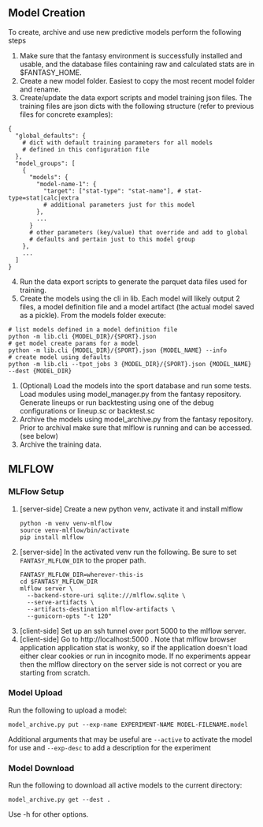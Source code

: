 ## Model Creation
To create, archive and use new predictive models perform the following steps

1. Make sure that the fantasy environment is successfully installed and usable, and the 
database files containing raw and calculated stats are in $FANTASY_HOME.
1. Create a new model folder. Easiest to copy the most recent model folder and rename.
1. Create/update the data export scripts and model training json files. The training files are json dicts with the following structure (refer to previous files for concrete examples):
```
{
  "global_defaults": {
    # dict with default training parameters for all models
    # defined in this configuration file
  },
  "model_groups": [
    {
      "models": {
        "model-name-1": {
          "target": ["stat-type": "stat-name"], # stat-type=stat|calc|extra
          # additional parameters just for this model
        },
        ...
      }
      # other parameters (key/value) that override and add to global 
      # defaults and pertain just to this model group
    },
    ...
  ]
}
```
4. Run the data export scripts to generate the parquet data files used for training.
1. Create the models using the cli in lib. Each model will likely output 2 files, a model definition file and a model artifact (the actual model saved as a pickle). From the models folder execute:
```
# list models defined in a model definition file
python -m lib.cli {MODEL_DIR}/{SPORT}.json
# get model create params for a model
python -m lib.cli {MODEL_DIR}/{SPORT}.json {MODEL_NAME} --info
# create model using defaults
python -m lib.cli --tpot_jobs 3 {MODEL_DIR}/{SPORT}.json {MODEL_NAME} --dest {MODEL_DIR}
```
1. (Optional) Load the models into the sport database and run some tests. Load modules using 
model_manager.py from the fantasy repository. Generate lineups or run backtesting using one
of the debug configurations or lineup.sc or backtest.sc
1. Archive the models using model_archive.py from the fantasy repository. Prior to archival make sure that mlflow is running and can be accessed. (see below)
1. Archive the training data.

## MLFLOW

### MLFlow Setup
1. [server-side] Create a new python venv, activate it and install mlflow
    ```
    python -m venv venv-mlflow
    source venv-mlflow/bin/activate
    pip install mlflow
    ```
1. [server-side] In the activated venv run the following. Be sure to set `FANTASY_MLFLOW_DIR` to the proper path.
    ```
    FANTASY_MLFLOW_DIR=wherever-this-is
    cd $FANTASY_MLFLOW_DIR
    mlflow server \
      --backend-store-uri sqlite:///mlflow.sqlite \
      --serve-artifacts \
      --artifacts-destination mlflow-artifacts \
      --gunicorn-opts "-t 120"
    ```
1. [client-side] Set up an ssh tunnel over port 5000 to the mlflow server.
1. [client-side] Go to http://localhost:5000 . Note that mlflow browser application
application stat is wonky, so if the application doesn't load either clear cookies
or run in incognito mode. If no experiments appear then the mlflow directory on the
server side is not correct or you are starting from scratch.

### Model Upload
Run the following to upload a model:
```
model_archive.py put --exp-name EXPERIMENT-NAME MODEL-FILENAME.model
```
Additional arguments that may be useful are `--active` to activate the model for use
and `--exp-desc` to add a description for the experiment

### Model Download
Run the following to download all active models to the current directory:
```
model_archive.py get --dest .
```
Use -h for other options.